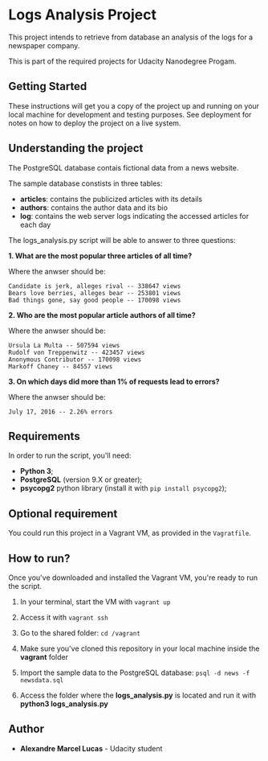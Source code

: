 # Logs Analysis Project

This project intends to retrieve from database an analysis of the logs for a newspaper company.

This is part of the required projects for Udacity Nanodegree Progam.

## Getting Started

These instructions will get you a copy of the project up and running on your local machine for development and testing purposes. See deployment for notes on how to deploy the project on a live system.

## Understanding the project

The PostgreSQL database contais fictional data from a news website.

The sample database constists in three tables:

* **articles**: contains the publicized articles with its details
* **authors**: contains the author data and its bio
* **log**: contains the web server logs indicating the accessed articles for each day

The logs_analysis.py script will be able to answer to three questions:

**1. What are the most popular three articles of all time?**

Where the anwser should be:

	Candidate is jerk, alleges rival -- 338647 views
	Bears love berries, alleges bear -- 253801 views
	Bad things gone, say good people -- 170098 views

**2. Who are the most popular article authors of all time?**

Where the anwser should be:

	Ursula La Multa -- 507594 views
	Rudolf von Treppenwitz -- 423457 views
	Anonymous Contributor -- 170098 views
	Markoff Chaney -- 84557 views

**3. On which days did more than 1% of requests lead to errors?**

Where the anwser should be:

	July 17, 2016 -- 2.26% errors

## Requirements

In order to run the script, you'll need:

* **Python 3**;
* **PostgreSQL** (version 9.X or greater);
* **psycopg2** python library (install it with `pip install psycopg2`);

## Optional requirement

You could run this project in a Vagrant VM, as provided in the `Vagratfile`.

## How to run?

Once you've downloaded and installed the Vagrant VM, you're ready to run the script.

1. In your terminal, start the VM with `vagrant up`

2. Access it with `vagrant ssh`

3. Go to the shared folder: `cd /vagrant`

4. Make sure you've cloned this repository in your local machine inside the **vagrant** folder

5. Import the sample data to the PostgreSQL database: `psql -d news -f newsdata.sql`

6. Access the folder where the **logs_analysis.py** is located and run it with **python3 logs_analysis.py**

## Author

* **Alexandre Marcel Lucas** - Udacity student